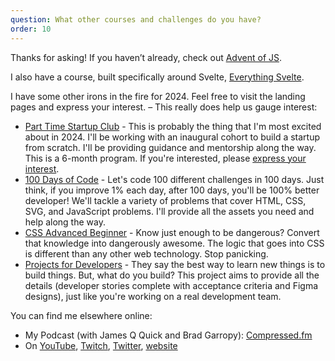 ```yaml
---
question: What other courses and challenges do you have?
order: 10
---
```


Thanks for asking! If you haven’t already, check out [Advent of JS](http://adventofjs.com).

I also have a course, built specifically around Svelte, [Everything Svelte](https://everythingsvelte.com).

I have some other irons in the fire for 2024. Feel free to visit the landing pages and express your interest. – This really does help us gauge interest:

- [Part Time Startup Club](https://selfteachme.ck.page/ec1b6fbf68) - This is probably the thing that I'm most excited about in 2024. I'll be working with an inaugural cohort to build a startup from scratch. I'll be providing guidance and mentorship along the way. This is a 6-month program. If you're interested, please [express your interest](https://selfteachme.ck.page/33458e4380).
- [100 Days of Code](https://100daysofcode.dev) - Let's code 100 different challenges in 100 days. Just think, if you improve 1% each day, after 100 days, you'll be 100% better developer! We'll tackle a variety of problems that cover HTML, CSS, SVG, and JavaScript problems. I'll provide all the assets you need and help along the way.
- [CSS Advanced Beginner](https://selfteachme.ck.page/33458e4380) - Know just enough to be dangerous? Convert that knowledge into dangerously awesome. The logic that goes into CSS is different than any other web technology. Stop panicking.
- [Projects for Developers](https://projectsfordev.com) - They say the best way to learn new things is to build things. But, what do you build? This project aims to provide all the details (developer stories complete with acceptance criteria and Figma designs), just like you're working on a real development team.

You can find me elsewhere online:

- My Podcast (with James Q Quick and Brad Garropy): [Compressed.fm](https://compressed.fm)
- On [YouTube](https://youtube.com/c/selfteachme), [Twitch](https://twitch.tv/selfteachme), [Twitter](https://twitter.com/selfteachme), [website](https://selfteach.me)
